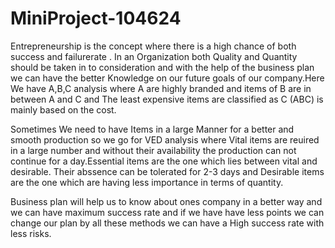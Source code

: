 # MiniProject-104624

Entrepreneurship is the concept where there is a high chance of both success and failurerate . In an Organization both Quality and Quantity should be taken in to consideration and with the help of the business plan we can have the better Knowledge on our future goals of our company.Here We have A,B,C analysis where A are highly branded and items of B are in between A and C and The least expensive items are classified as C (ABC) is mainly based on the cost.

Sometimes We need to have Items in a large Manner for a better and smooth production so we go for VED analysis where Vital items are reuired in  a large number and without their availability the production can not continue for a day.Essential items are the one which lies between vital and desirable. Their abssence can be tolerated for 2-3 days and Desirable items are the one which are having less importance in terms of quantity.

Business plan will help us to know about ones company in a better way and we can have maximum success rate and if we have have less points we can change our plan by all these methods we can have a High success rate with less risks.
